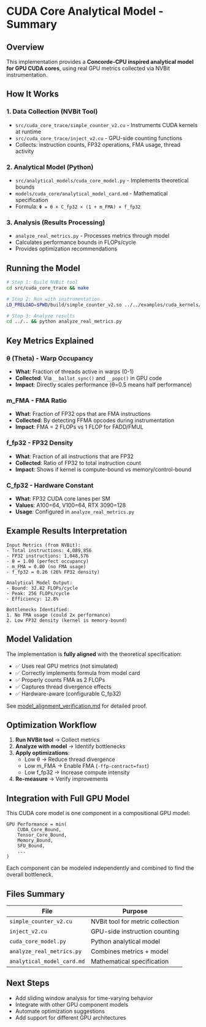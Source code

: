 # CUDA Core Analytical Model - Summary

## Overview

This implementation provides a **Concorde-CPU inspired analytical model for GPU CUDA cores**, using real GPU metrics collected via NVBit instrumentation.

## How It Works

### 1. **Data Collection** (NVBit Tool)
   - `src/cuda_core_trace/simple_counter_v2.cu` - Instruments CUDA kernels at runtime
   - `src/cuda_core_trace/inject_v2.cu` - GPU-side counting functions
   - Collects: instruction counts, FP32 operations, FMA usage, thread activity

### 2. **Analytical Model** (Python)
   - `src/analytical_models/cuda_core_model.py` - Implements theoretical bounds
   - `models/cuda_core/analytical_model_card.md` - Mathematical specification
   - Formula: `Φ = θ × C_fp32 × (1 + m_FMA) × f_fp32`

### 3. **Analysis** (Results Processing)
   - `analyze_real_metrics.py` - Processes metrics through model
   - Calculates performance bounds in FLOPs/cycle
   - Provides optimization recommendations

## Running the Model

```bash
# Step 1: Build NVBit tool
cd src/cuda_core_trace && make

# Step 2: Run with instrumentation
LD_PRELOAD=$PWD/build/simple_counter_v2.so ../../examples/cuda_kernels/simple_gemm

# Step 3: Analyze results
cd ../.. && python analyze_real_metrics.py
```

## Key Metrics Explained

### θ (Theta) - Warp Occupancy
- **What**: Fraction of threads active in warps (0-1)
- **Collected**: Via `__ballot_sync()` and `__popc()` in GPU code
- **Impact**: Directly scales performance (θ=0.5 means half performance)

### m_FMA - FMA Ratio
- **What**: Fraction of FP32 ops that are FMA instructions
- **Collected**: By detecting FFMA opcodes during instrumentation
- **Impact**: FMA = 2 FLOPs vs 1 FLOP for FADD/FMUL

### f_fp32 - FP32 Density  
- **What**: Fraction of all instructions that are FP32
- **Collected**: Ratio of FP32 to total instruction count
- **Impact**: Shows if kernel is compute-bound vs memory/control-bound

### C_fp32 - Hardware Constant
- **What**: FP32 CUDA core lanes per SM
- **Values**: A100=64, V100=64, RTX 3090=128
- **Usage**: Configured in `analyze_real_metrics.py`

## Example Results Interpretation

```
Input Metrics (from NVBit):
- Total instructions: 4,089,856
- FP32 instructions: 1,048,576  
- θ = 1.00 (perfect occupancy)
- m_FMA = 0.00 (no FMA usage)
- f_fp32 = 0.26 (26% FP32 density)

Analytical Model Output:
- Bound: 32.82 FLOPs/cycle
- Peak: 256 FLOPs/cycle
- Efficiency: 12.8%

Bottlenecks Identified:
1. No FMA usage (could 2x performance)
2. Low FP32 density (kernel is memory-bound)
```

## Model Validation

The implementation is **fully aligned** with the theoretical specification:
- ✅ Uses real GPU metrics (not simulated)
- ✅ Correctly implements formula from model card
- ✅ Properly counts FMA as 2 FLOPs
- ✅ Captures thread divergence effects
- ✅ Hardware-aware (configurable C_fp32)

See [model_alignment_verification.md](model_alignment_verification.md) for detailed proof.

## Optimization Workflow

1. **Run NVBit tool** → Collect metrics
2. **Analyze with model** → Identify bottlenecks
3. **Apply optimizations**:
   - Low θ → Reduce thread divergence
   - Low m_FMA → Enable FMA (`-ffp-contract=fast`)
   - Low f_fp32 → Increase compute intensity
4. **Re-measure** → Verify improvements

## Integration with Full GPU Model

This CUDA core model is one component in a compositional GPU model:

```
GPU Performance = min(
    CUDA_Core_Bound,
    Tensor_Core_Bound,
    Memory_Bound,
    SFU_Bound,
    ...
)
```

Each component can be modeled independently and combined to find the overall bottleneck.

## Files Summary

| File | Purpose |
|------|---------|
| `simple_counter_v2.cu` | NVBit tool for metric collection |
| `inject_v2.cu` | GPU-side instruction counting |
| `cuda_core_model.py` | Python analytical model |
| `analyze_real_metrics.py` | Combines metrics + model |
| `analytical_model_card.md` | Mathematical specification |

## Next Steps

- Add sliding window analysis for time-varying behavior
- Integrate with other GPU component models
- Automate optimization suggestions
- Add support for different GPU architectures